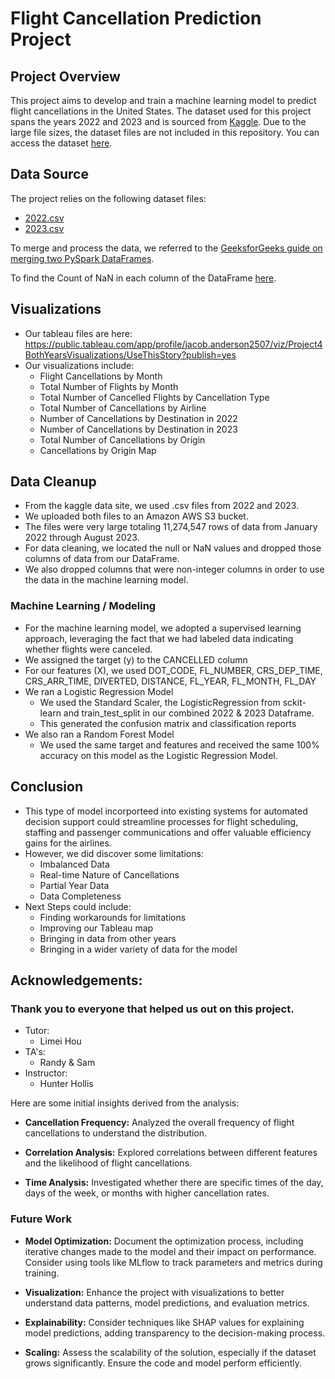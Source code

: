 # Flight Cancellation Prediction Project

## Project Overview

This project aims to develop and train a machine learning model to predict flight cancellations in the United States. The dataset used for this project spans the years 2022 and 2023 and is sourced from [Kaggle](https://www.kaggle.com/datasets/patrickzel/flight-delay-and-cancellation-dataset-2019-2023). Due to the large file sizes, the dataset files are not included in this repository. You can access the dataset [here](https://www.kaggle.com/datasets/patrickzel/flight-delay-and-cancellation-dataset-2019-2023).

## Data Source

The project relies on the following dataset files:

- [2022.csv](https://www.kaggle.com/datasets/patrickzel/flight-delay-and-cancellation-dataset-2019-2023)
- [2023.csv](https://www.kaggle.com/datasets/patrickzel/flight-delay-and-cancellation-dataset-2019-2023)

To merge and process the data, we referred to the [GeeksforGeeks guide on merging two PySpark DataFrames](https://www.geeksforgeeks.org/merge-two-dataframes-in-pyspark/).

To find the Count of NaN in each column of the DataFrame [here](https://note.nkmk.me/en/python-pandas-nan-judge-count/).

## Visualizations
- Our tableau files are here: https://public.tableau.com/app/profile/jacob.anderson2507/viz/Project4BothYearsVisualizations/UseThisStory?publish=yes
- Our visualizations include:
  - Flight Cancellations by Month
  - Total Number of Flights by Month
  - Total Number of Cancelled Flights by Cancellation Type
  - Total Number of Cancellations by Airline
  - Number of Cancellations by Destination in 2022
  - Number of Cancellations by Destination in 2023
  - Total Number of Cancellations by Origin
  - Cancellations by Origin Map

## Data Cleanup
- From the kaggle data site, we used .csv files from 2022 and 2023.
- We uploaded both files to an Amazon AWS S3 bucket.
- The files were very large totaling 11,274,547 rows of data from January 2022 through August 2023.
- For data cleaning, we located the null or NaN values and dropped those columns of data from our DataFrame.
- We also dropped columns that were non-integer columns in order to use the data in the machine learning model.

### Machine Learning / Modeling
- For the machine learning model, we adopted a supervised learning approach, leveraging the fact that we had labeled data indicating whether flights were canceled.
- We assigned the target (y) to the CANCELLED column
- For our features (X), we used DOT_CODE, FL_NUMBER, CRS_DEP_TIME, CRS_ARR_TIME, DIVERTED, DISTANCE, FL_YEAR, FL_MONTH, FL_DAY
- We ran a Logistic Regression Model
  - We used the Standard Scaler, the LogisticRegression from sckit-learn and train_test_split in our combined 2022 & 2023 Dataframe.
  - This generated the confusion matrix and classification reports
- We also ran a Random Forest Model
  - We used the same target and features and received the same 100% accuracy on this model as the Logistic Regression Model.   

## Conclusion
 - This type of model incorporteed into existing systems for automated decision support could streamline processes for flight scheduling, staffing and passenger communications and offer valuable efficiency gains for the airlines.
 - However, we did discover some limitations:
   - Imbalanced Data
   - Real-time Nature of Cancellations
   - Partial Year Data
   - Data Completeness
 - Next Steps could include:
   - Finding workarounds for limitations
   - Improving our Tableau map
   - Bringing in data from other years
   - Bringing in a wider variety of data for the model

## Acknowledgements:

### Thank you to everyone that helped us out on this project.
- Tutor:
  - Limei Hou
- TA's:
  - Randy & Sam
- Instructor:
  - Hunter Hollis


Here are some initial insights derived from the analysis:

- **Cancellation Frequency:** Analyzed the overall frequency of flight cancellations to understand the distribution.

- **Correlation Analysis:** Explored correlations between different features and the likelihood of flight cancellations.

- **Time Analysis:** Investigated whether there are specific times of the day, days of the week, or months with higher cancellation rates.

### Future Work

- **Model Optimization:** Document the optimization process, including iterative changes made to the model and their impact on performance. Consider using tools like MLflow to track parameters and metrics during training.

- **Visualization:** Enhance the project with visualizations to better understand data patterns, model predictions, and evaluation metrics.

- **Explainability:** Consider techniques like SHAP values for explaining model predictions, adding transparency to the decision-making process.

- **Scaling:** Assess the scalability of the solution, especially if the dataset grows significantly. Ensure the code and model perform efficiently.
